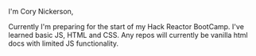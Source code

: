 I'm Cory Nickerson,

Currently I'm preparing for the start of my Hack Reactor BootCamp. I've learned basic JS, HTML and CSS. Any repos will currently be vanilla html docs with limited JS functionality.
